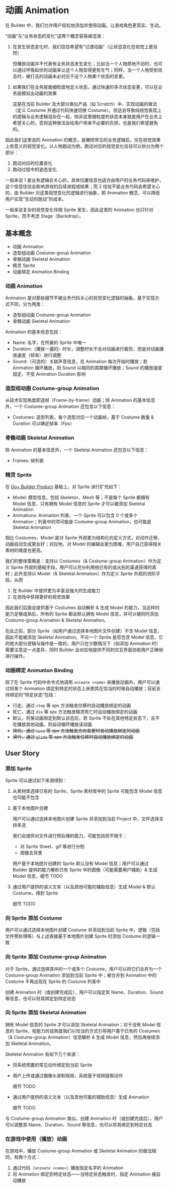 # 动画 Animation

在 Builder 中，我们允许用户轻松地添加并使用动画，让游戏角色更真实、生动。

“动画”与“业务状态的变化”这两个概念容易被混淆：

1. 在发生状态变化时，我们往往希望有“过渡动画”（让状态变化在视觉上更自然）

	但播放动画并不代表有业务状态发生变化；比如当一个人物原地不动时，也可以通过呼吸起伏的动画来让这个人物显得更有生气；同样，当一个人物受到攻击时，被打击的动画未必对应于这个人物某个状态的变更。

2. 如果我们在业务层面细粒度地定义状态，通过快速的多次状态变更，可以在业务层模拟出动画的效果

	这是在当前 Builder 及大部分类似产品（如 Scratch）中，实现动画的做法（定义 Costume 并通过代码快速切换 Costume）。但这会导致纯视觉表现上的逻辑与业务逻辑混杂在一起，除非这里细粒度的状态本身就是用户在业务上希望关心的，否则这种做法会给用户带来不必要的负担，也是我们希望避免的。

因此我们这里说的 Animation 的概念，是撇除常见的业务逻辑后，仅在视觉效果上有意义的视觉变化。以人物跑动为例，跑动对应的视觉变化往往可以拆分为两个部分：

1. 跑动对应的位置变化
2. 跑动过程中的姿态变化

一般来说 1 是业务逻辑会关心的，具体位置信息也适合由用户的业务代码来维护，这个信息往往会影响游戏的后续进程或结果；而 2 往往不是业务代码会希望关心的，由 Builder 对这类视觉变化的逻辑进行抽象，即 Animation 概念，可以降低用户实现“生动的跑动”的成本。

一般来说复杂的视觉变化伴随 Sprite 发生，因此这里的 Animation 也只针对 Sprite，而不考虑 Stage（Backdrop）。

## 基本概念

* 动画 Animation
* 造型组动画 Costume-group Animation
* 骨骼动画 Skeletal Animation
* 精灵 Sprite
* 动画绑定 Animation Binding

### 动画 Animation

Animation 是对那些细节不被业务代码关心的视觉变化逻辑的抽象。基于实现方式不同，分为两类：

* 造型组动画 Costume-group Animation
* 骨骼动画 Skeletal Animation

Animation 的基本信息包括：

* Name: 名字，在所属的 Sprite 中唯一
* Duration:（播放一遍的）时长，调整时长不会对动画进行裁剪，而是对动画播放速度（帧率）进行调整
* Sound:（可选的）关联声音信息，在 Animation 每次开始时播放；若 Animation 循环播放，则 Sound 以相同的周期循环播放；Sound 的播放速度固定，不受 Animation Duration 影响

### 造型组动画 Costume-group Animation

从技术实现角度即逐帧（Frame-by-frame）动画；除 Animation 的基本信息外，一个 Costume-group Animation 还包含以下信息：

* Costumes: 造型列表，每个造型对应一个动画帧，基于 Costume 数量 & Duration 可以确定帧率（Fps）

### 骨骼动画 Skeletal Animation

除 Animation 的基本信息外，一个 Skeletal Animation 还包含以下信息：

* Frames: 帧列表

### 精灵 Sprite

在 [Go+ Builder Product](./index.zh.md) 基础上，对 Sprite 进行扩充如下：

* Model: 模型信息，包括 Skeleton、Mesh 等；不是每个 Sprite 都拥有 Model 信息，只有拥有 Model 信息的 Sprite 才可以被添加 Skeletal Animation
* Animations: Animation 列表，一个 Sprite 可以包含 0 个或多个 Animation；列表中的项可能是 Costume-group Animation，也可能是 Skeletal Animation

相比 Costumes，Model 是对 Sprite 外观更为结构化的定义方式，对动作迁移、动画自动生成更友好；对应地，对 Model 的编辑会更为困难，用户自己获得相关素材的难度也更高。

我们的整体策略是：支持以 Costumes（& Costume-group Animation）作为定义 Sprite 外观的基础手段，用户可以充分利用他已有的或从别的渠道获得的素材；此外支持以 Model（& Skeletal Animation）作为定义 Sprite 外观的进阶手段，从而

1. 在 Builder 中提供更为丰富且强大的生成能力
2. 在游戏中获得更好的视觉效果

因此我们后面会提供基于 Costumes 自动解析 & 生成 Model 的能力，当这样的能力足够成熟后，所有的 Sprite 都会默认拥有 Model 信息，并可以被同时添加 Costume-group Animation & Skeletal Animation。

在此之前，部分 Sprite（如用户通过选择本地图片文件创建）不含 Model 信息，因此不能被添加 Skeletal Animation。不论一个 Sprite 是否包含 Model 信息，它的绝大部分逻辑与操作是一致的，用户只在少数情况下（如添加 Animation 时）需要注意这一点差异，同时 Builder 会对应地提供不同的交互界面协助用户正确地进行操作。

### 动画绑定 Animation Binding

除了在 Sprite 代码中命令式地调用 `animate <name>` 来播放动画外，用户可以通过将某个 Animation 绑定到特定的状态上来使其在恰当的时候自动播放；目前支持绑定的“特定状态”包括：

* 行走，通过 `step` 等 spx 方法触发位移时自动播放绑定的动画
* 死亡，通过 `die` 等 spx 方法触发精灵死亡时自动播放绑定的动画
* 默认，将某动画绑定到默认状态后，若 Sprite 不处在其他特定状态下，且不在播放其他动画，则自动循环播放该动画
* ~~转向，通过 `turn` 等 spx 方法触发方向变更时自动播放绑定的动画~~
* ~~滑行，通过 `glide` 等 spx 方法触发位移时自动播放绑定的动画~~

## User Story

### 添加 Sprite

Sprite 可以通过如下来源得到：

1. 从素材库选择已有的 Sprite，Sprite 素材库中的 Sprite 可能包含 Model 信息也可能不包含

2. 基于本地图片创建

	用户可以通过选择本地图片创建 Sprite 并添加到当前 Project 中，文件选择支持多选

	我们会提供对文件进行预处理的能力，可能包括但不限于：

	* 对 Sprite Sheet、gif 等进行分割
	* 图像去背景

	用户基于本地图片创建的 Sprite 默认没有 Model 信息；用户可以通过 Builder 提供的能力解析已有 Sprite 中的图像（可能需要用户辅助）& 生成 Model 信息，细节 TODO

3. 通过用户提供的语义文本（以及其他可能的辅助信息）生成 Model & 默认 Costume，得到 Sprite

	细节 TODO

### 向 Sprite 添加 Costume

用户可以通过选择本地图片创建 Costume 并添加到当前 Sprite 中，逻辑（包括文件预处理等）与上述直接基于本地图片创建 Sprite 时添加 Costume 的逻辑一致

### 向 Sprite 添加 Costume-group Animation

对于 Sprite，通过选择其中的一个或多个 Costume，用户可以将它们合并为一个 Costume-group Animation 添加到当前 Sprite 中；被合并到 Animation 中的 Costume 不再出现在 Sprite 的 Costume 列表中

创建 Animation 时（或创建完成后），用户可以指定其 Name、Duration、Sound 等信息，也可以将其绑定到特定状态

### 向 Sprite 添加 Skeletal Animation

拥有 Model 信息的 Sprite 才可以添加 Skeletal Animation；对于没有 Model 信息的 Sprite，视能力的成熟度我们以恰当的方式引导用户基于已有的 Costumes（& Costume-group Animation）信息解析 & 生成 Model 信息，然后再继续添加 Skeletal Animation。

Skeletal Animation 有如下几个来源：

* 将系统预置的常见动作绑定到当前 Sprite
* 用户上传或通过摄像头录制视频，系统基于视频提取动作

	细节 TODO

* 通过用户提供的语义文本（以及其他可能的辅助信息）生成 Animation

	细节 TODO

与 Costume-group Animation 类似，创建 Animation 时（或创建完成后），用户可以调整其 Name、Duration、Sound 等信息，也可以将其绑定到特定状态

### 在游戏中使用（播放）动画

在游戏中，播放 Costume-group Animation 或 Skeletal Animation 的做法相同，有两个方式：

1. 通过代码（`animate <name>`）播放指定名字的 Animation
2. 将 Animation 绑定到特定状态——当特定状态触发时，指定 Animation 被自动播放
